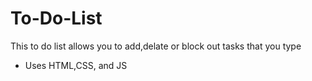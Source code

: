 # To-Do-List
This to do list allows you to add,delate or block out tasks that you type 
- Uses HTML,CSS, and JS

